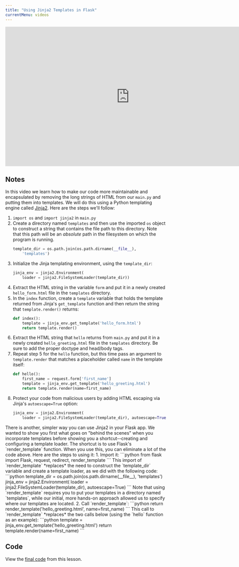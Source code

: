 ```yaml
---
title: "Using Jinja2 Templates in Flask"
currentMenu: videos
---
```


<div class="youtube-wrapper"><iframe width="776" height="437" src="https://www.youtube-nocookie.com/embed/exR1kxpd1cY?rel=0" frameborder="0" allowfullscreen></iframe></div>

## Notes

In this video we learn how to make our code more maintainable and encapsulated by removing the long strings of HTML from our `main.py` and putting them into templates. We will do this using a Python templating engine called [Jinja2](http://jinja.pocoo.org/docs/2.9/). Here are the steps we'll follow:

1. `import os` and `import jinja2` in `main.py`
2. Create a directory named `templates` and then use the imported `os` object to construct a string that contains the file path to this directory. Note that this path will be an *absolute* path in the filesystem on which the program is running.
    ```python
    template_dir = os.path.join(os.path.dirname(__file__),
        'templates')
    ```
3. Initialize the Jinja templating environment, using the `template_dir`:
    ```python
    jinja_env = jinja2.Environment(
        loader = jinja2.FileSystemLoader(template_dir))
    ```
4. Extract the HTML string in the variable `form` and put it in a newly created `hello_form.html` file in the `templates` directory.
5. In the `index` function, create a `template` variable that holds the template returned from Jinja's `get_template` function and then return the string that `template.render()` returns:
    ```python
    def index():
        template = jinja_env.get_template('hello_form.html')
        return template.render()
    ```
6. Extract the HTML string that `hello` returns from `main.py` and put it in a newly created `hello_greeting.html` file in the `templates` directory. Be sure to add the proper doctype and head/body tags.
7. Repeat step 5 for the `hello` function, but this time pass an argument to `template.render` that matches a placeholder called `name` in the template itself:
    ```python
    def hello():
        first_name = request.form['first_name']
        template = jinja_env.get_template('hello_greeting.html')
        return template.render(name=first_name)
    ```
8. Protect your code from malicious users by adding HTML escaping via Jinja's `autoescape=True` option:
    ```python
    jinja_env = jinja2.Environment(
        loader = jinja2.FileSystemLoader(template_dir), autoescape=True)
    ```

<aside class="aside-note" markdown="1">
There is another, simpler way you can use Jinja2 in your Flask app. We wanted to show you first what goes on "behind the scenes" when you incorporate templates before showing you a shortcut--creating and configuring a template loader. The shortcut is to use Flask's `render_template` function. When you use this, you can eliminate a lot of the code above. Here are the steps to using it:
1. Import it:
    ```python
    from flask import Flask, request, redirect, render_template
    ```
    This import of `render_template` *replaces* the need to construct the `template_dir` variable and create a template loader, as we did with the following code:
    ```python
    template_dir = os.path.join(os.path.dirname(__file__),
        'templates')
    jinja_env = jinja2.Environment(
        loader = jinja2.FileSystemLoader(template_dir), autoescape=True)
    ```
    Note that using `render_template` requires you to put your templates in a directory named `templates`, while our initial, more hands-on approach allowed us to specify where our templates are located.
2. Call `render_template`:
    ```python
    return render_template('hello_greeting.html', name=first_name)
    ```
    This call to `render_template` *replaces* the two calls below (using the `hello` function as an example):
    ```python
    template = jinja_env.get_template('hello_greeting.html')
    return template.render(name=first_name)
    ```
</aside>

## Code

View the [final code](https://github.com/LaunchCodeEducation/hello-flask/blob/3ed07a3ff5fa8e90ae8aa3f6f28acc4a97e99afa/main.py) from this lesson.
